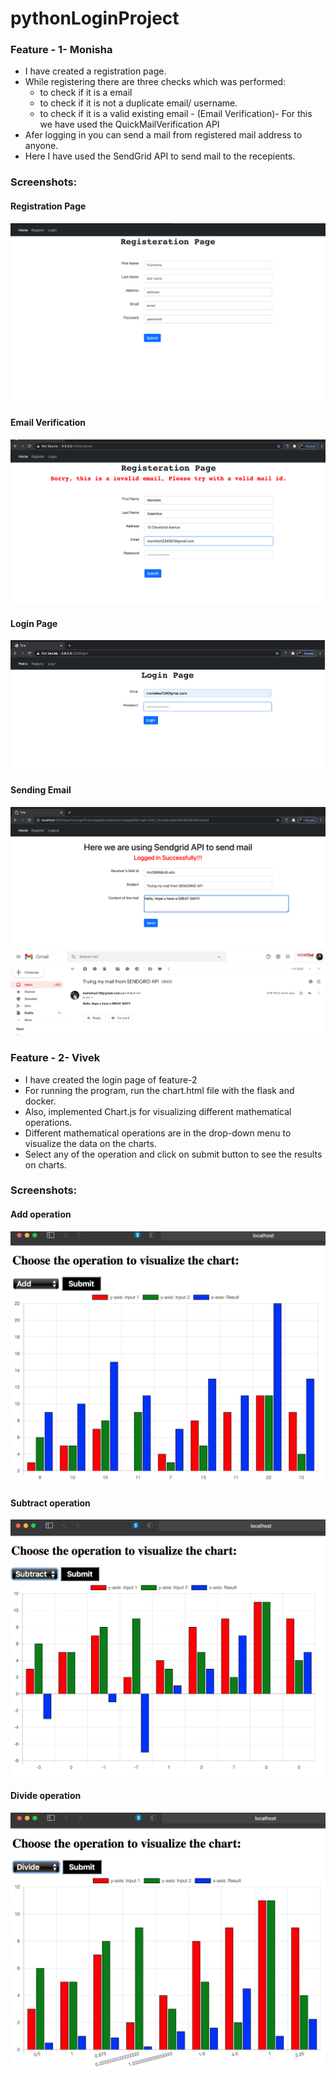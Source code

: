 # pythonLoginProject
### Feature - 1- Monisha
* I have created a registration page.
* While registering there are three checks which was performed:
    - to check if it is a email
    - to check if it is not a duplicate email/ username.
    - to check if it is a valid existing email - (Email Verification)- For this we have used the QuickMailVerification API
 * Afer logging in you can send a mail from registered mail address to anyone.
 * Here I have used the SendGrid API to send mail to the recepients.
 
 ### Screenshots:
 #### Registration Page
 ![](/app/images/2.png)
 #### Email Verification
 ![](/app/images/4.png)
 #### Login Page
 ![](/app/images/111.png)
 #### Sending Email
 ![](/app/images/7.png)
 ![](/app/images/8.png)
 
 ### Feature - 2- Vivek
* I have created the login page of feature-2
* For running the program, run the chart.html file with the flask and docker.
* Also, implemented Chart.js for visualizing different mathematical operations.
* Different mathematical operations are in the drop-down menu to visualize the data on the charts.
* Select any of the operation and click on submit button to see the results on charts.
 
 ### Screenshots:
 #### Add operation
 ![](/app/Screenshots/a.png)
 #### Subtract operation
 ![](/app/Screenshots/b.png)
 #### Divide operation
 ![](/app/Screenshots/c.png)

